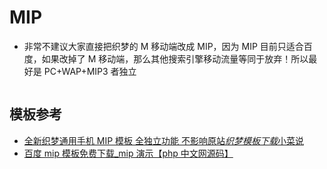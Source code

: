 # MIP

- 非常不建议大家直接把织梦的 M 移动端改成 MIP，因为 MIP 目前只适合百度，如果改掉了 M 移动端，那么其他搜索引擎移动流量等同于放弃！所以最好是 PC+WAP+MIP3 者独立

```txt

```

## 模板参考

- [全新织梦通用手机 MIP 模板 全独立功能 不影响原站*织梦模板下载*小菜说](http://www.xiaocaishuo.com/archives/1624.html)
- [百度 mip 模板免费下载\_mip 演示【php 中文网源码】](http://www.php.cn/xiazai/code/mip)
